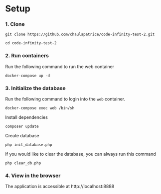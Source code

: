 # Setup 

### 1. Clone 
```
git clone https://github.com/chaulapatrice/code-infinity-test-2.git
```
```
cd code-infinity-test-2
```

### 2. Run containers


Run the following  command to run the web container

```
docker-compose up -d
```

### 3. Initialize the database 

Run the following command to login into the `web` container.

```
docker-compose exec web /bin/sh
```

Install dependencies

```
composer update
```

Create database 

```
php init_database.php
```

If you would like to clear the database, you can always run this command

```
php clear_db.php
```

### 4. View in the browser
The application is accessible at http://localhost:8888